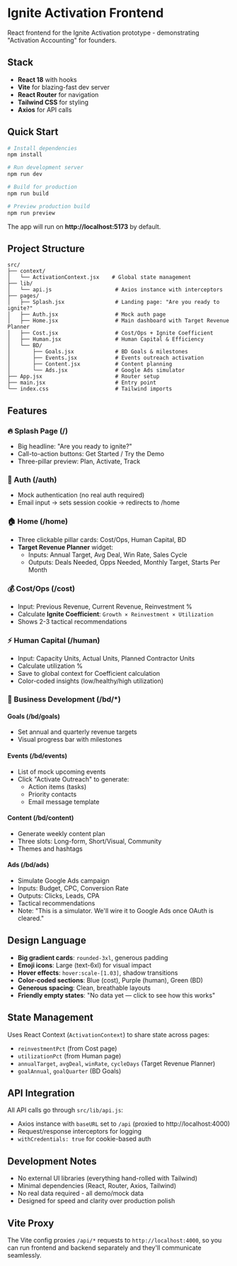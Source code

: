 # Ignite Activation Frontend

React frontend for the Ignite Activation prototype - demonstrating "Activation Accounting" for founders.

## Stack

- **React 18** with hooks
- **Vite** for blazing-fast dev server
- **React Router** for navigation
- **Tailwind CSS** for styling
- **Axios** for API calls

## Quick Start

```bash
# Install dependencies
npm install

# Run development server
npm run dev

# Build for production
npm run build

# Preview production build
npm run preview
```

The app will run on **http://localhost:5173** by default.

## Project Structure

```
src/
├── context/
│   └── ActivationContext.jsx    # Global state management
├── lib/
│   └── api.js                    # Axios instance with interceptors
├── pages/
│   ├── Splash.jsx                # Landing page: "Are you ready to ignite?"
│   ├── Auth.jsx                  # Mock auth page
│   ├── Home.jsx                  # Main dashboard with Target Revenue Planner
│   ├── Cost.jsx                  # Cost/Ops + Ignite Coefficient
│   ├── Human.jsx                 # Human Capital & Efficiency
│   └── BD/
│       ├── Goals.jsx             # BD Goals & milestones
│       ├── Events.jsx            # Events outreach activation
│       ├── Content.jsx           # Content planning
│       └── Ads.jsx               # Google Ads simulator
├── App.jsx                       # Router setup
├── main.jsx                      # Entry point
└── index.css                     # Tailwind imports
```

## Features

### 🔥 Splash Page (/)
- Big headline: "Are you ready to ignite?"
- Call-to-action buttons: Get Started / Try the Demo
- Three-pillar preview: Plan, Activate, Track

### 🔐 Auth (/auth)
- Mock authentication (no real auth required)
- Email input → sets session cookie → redirects to /home

### 🏠 Home (/home)
- Three clickable pillar cards: Cost/Ops, Human Capital, BD
- **Target Revenue Planner** widget:
  - Inputs: Annual Target, Avg Deal, Win Rate, Sales Cycle
  - Outputs: Deals Needed, Opps Needed, Monthly Target, Starts Per Month

### 💰 Cost/Ops (/cost)
- Input: Previous Revenue, Current Revenue, Reinvestment %
- Calculate **Ignite Coefficient**: `Growth × Reinvestment × Utilization`
- Shows 2-3 tactical recommendations

### ⚡ Human Capital (/human)
- Input: Capacity Units, Actual Units, Planned Contractor Units
- Calculate utilization %
- Save to global context for Coefficient calculation
- Color-coded insights (low/healthy/high utilization)

### 🚀 Business Development (/bd/*)

#### Goals (/bd/goals)
- Set annual and quarterly revenue targets
- Visual progress bar with milestones

#### Events (/bd/events)
- List of mock upcoming events
- Click "Activate Outreach" to generate:
  - Action items (tasks)
  - Priority contacts
  - Email message template

#### Content (/bd/content)
- Generate weekly content plan
- Three slots: Long-form, Short/Visual, Community
- Themes and hashtags

#### Ads (/bd/ads)
- Simulate Google Ads campaign
- Inputs: Budget, CPC, Conversion Rate
- Outputs: Clicks, Leads, CPA
- Tactical recommendations
- Note: "This is a simulator. We'll wire it to Google Ads once OAuth is cleared."

## Design Language

- **Big gradient cards**: `rounded-3xl`, generous padding
- **Emoji icons**: Large (text-6xl) for visual impact
- **Hover effects**: `hover:scale-[1.03]`, shadow transitions
- **Color-coded sections**: Blue (cost), Purple (human), Green (BD)
- **Generous spacing**: Clean, breathable layouts
- **Friendly empty states**: "No data yet — click to see how this works"

## State Management

Uses React Context (`ActivationContext`) to share state across pages:
- `reinvestmentPct` (from Cost page)
- `utilizationPct` (from Human page)
- `annualTarget`, `avgDeal`, `winRate`, `cycleDays` (Target Revenue Planner)
- `goalAnnual`, `goalQuarter` (BD Goals)

## API Integration

All API calls go through `src/lib/api.js`:
- Axios instance with `baseURL` set to `/api` (proxied to http://localhost:4000)
- Request/response interceptors for logging
- `withCredentials: true` for cookie-based auth

## Development Notes

- No external UI libraries (everything hand-rolled with Tailwind)
- Minimal dependencies (React, Router, Axios, Tailwind)
- No real data required - all demo/mock data
- Designed for speed and clarity over production polish

## Vite Proxy

The Vite config proxies `/api/*` requests to `http://localhost:4000`, so you can run frontend and backend separately and they'll communicate seamlessly.

